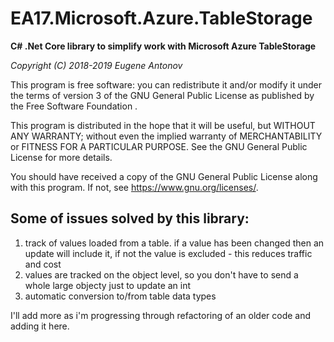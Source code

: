 # EA17.Microsoft.Azure.TableStorage

**C# .Net Core library to simplify work with Microsoft Azure TableStorage**

*Copyright (C) 2018-2019 Eugene Antonov*

This program is free software: you can redistribute it and/or modify
it under the terms of version 3 of the GNU General Public License 
as published by the Free Software Foundation .

This program is distributed in the hope that it will be useful,
but WITHOUT ANY WARRANTY; without even the implied warranty of
MERCHANTABILITY or FITNESS FOR A PARTICULAR PURPOSE.  See the
GNU General Public License for more details.

You should have received a copy of the GNU General Public License
along with this program.  If not, see <https://www.gnu.org/licenses/>.

## Some of issues solved by this library:
1. track of values loaded from a table. if a value has been changed then an update will include it, if not the value is excluded - 
this reduces traffic and cost
1. values are tracked on the object level, so you don't have to send a whole large objecty just to update an int
1. automatic conversion to/from table data types

I'll add more as i'm progressing through refactoring of an older code and adding it here.